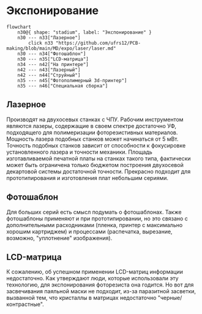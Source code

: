# Экспонирование

```mermaid
flowchart
	n30@{ shape: "stadium", label: "Экспонирование" }
	n30 --- n33["Лазерное"]
		click n33 "https://github.com/ufrs12/PCB-making/blob/main/MD/expo/laser/laser.md"
	n30 --- n34["Фотошаблон"]
	n30 --- n35["LCD-матрица"]
	n34 --- n42["На принтере"]
	n42 --- n43["Лазерный"]
	n42 --- n44["Струйный"]
	n35 --- n45["Фотополимерный 3d-принтер"]
	n35 --- n46["Специальная сборка"]
```
## Лазерное
Производят на двухосевых станках с ЧПУ. Рабочим инструментом являются лазеры, содержащие в своем спектре достаточно УФ, подходящего для полимеризации фоторезистивных материалов. Мощность лазера подобных станков может начинаться от 5 мВт. Точность подобных станков зависит от способности к фокусировке установленного лазера и точности механики. Площадь изготавливаемой печатной платы на станках такого типа, фактически может быть ограничена только бюджетом построения двухосевой декартовой системы достаточной точности. Прекрасно подходит для прототипирования и изготовления плат небольшим сериями. 
  
## Фотошаблон
Для больших серий есть смысл подумать о фотошаблонах. Также фотошаблоны применяют и при прототипировании, но это связано с дополнительными расходниками (пленка, принтер с максимально хорошим картриджем) и процессами (распечатка, вырезание, возможно, "уплотнение" изображения).

## LCD-матрица
К сожалению, об успешном применении LCD-матриц информации недостаточно. Как утверждают люди, которые использовали эту технологию, для экспонирования фоторезиста она годится. Но вот для засвечивания паяльной маски не подходит, из-за паразитной засветки, вызванной тем, что кристаллы в матрицах недостаточно "черные/контрастные".

